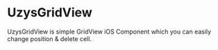 UzysGridView
============

UzysGridView is simple GridView iOS Component which you can easily change position &amp; delete cell.  
